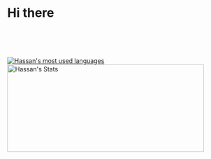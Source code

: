 # Hi there  
<br /><br />

<br />
<a href="https://github.com/hassanchajai">
  <img align="center" src="https://github-readme-stats.vercel.app/api/top-langs/?username=hassanchajai&layout=compact&theme=synthwave" alt="Hassan's most used languages" />
</a>
<a href="https://github.com/hassanchajai/">
  <img align="center" height=200 width=450 src="https://github-readme-stats.vercel.app/api?username=hassanchajai&show_icons=true&theme=synthwave&count_private=true&include_all_commits=true&hide=stars" alt="Hassan's Stats" />
</a>


<!--
**0x1e0000/0x1e0000** is a ✨ _special_ ✨ repository because its `README.md` (this file) appears on your GitHub profile.

Here are some ideas to get you started:

- 🔭 I’m currently working on ...
- 🌱 I’m currently learning ...
- 👯 I’m looking to collaborate on ...
- 🤔 I’m looking for help with ...
- 💬 Ask me about ...
- 📫 How to reach me: ...
- 😄 Pronouns: ...
- ⚡ Fun fact: ...
-->
